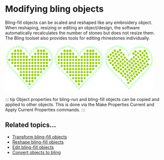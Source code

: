 # Modifying bling objects

Bling-fill objects can be scaled and reshaped like any embroidery object. When reshaping, resizing or editing an object/design, the software automatically recalculates the number of stones but does not resize them. The Bling toolset also provides tools for editing rhinestones individually.

![bling00071.png](assets/bling00071.png)

::: tip
Object properties for bling-run and bling-fill objects can be copied and applied to other objects. This is done via the Make Properties Current and Apply Current Properties commands.
:::

## Related topics...

- [Transform bling-fill objects](Transform_bling-fill_objects)
- [Reshape bling-fill objects](Reshape_bling-fill_objects)
- [Edit bling-fill objects](Edit_bling-fill_objects)
- [Convert objects to bling](Convert_objects_to_bling)

